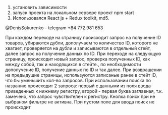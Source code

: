 1. установить зависимости
2. запуск проекта на локальном сервере проект npm start
3. Использовался React js + Redux toolkit, md5.

@DenisSokurenko - telegram
+84 772 981 653

При каждом переходе на страницу происходит запрос на получение ID товаров, убираются дубли, дополучаем то количество ID, которого не хватает, проверяется на дубли и записываются в отдельный стейт, далее запрос на получение данных по ID. При переходе на следующую страницу, происходит новый запрос, проверка полученных ID, как между собой, так и находящихся в стейте., по необходимости дополучение ID, получение данных по ID и так далее. При возвращении на предыдущие страницы, используются записаные ранее в стейт ID, что бы уменьшить кол-во запросов.
При использовании поиска по названию происходит 2 запроса: первый с данными из поля ввода приведенных к нижнему регистру, второй - первая буква заглавная, т.к. замечено, что запрос чувствителен к регистру.
Кнопка поиск при не выбраном фильтре не активна. При пустом поле для ввода поиск не происходит